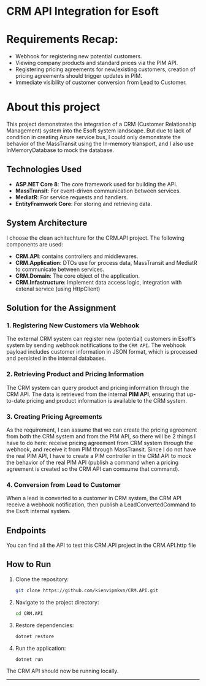 
# CRM API Integration for Esoft
# Requirements Recap:
- Webhook for registering new potential customers.
- Viewing company products and standard prices via the PIM API.
- Registering pricing agreements for new/existing customers, creation of pricing agreements should trigger updates in PIM.
- Immediate visibility of customer conversion from Lead to Customer.

# About this project
This project demonstrates the integration of a CRM (Customer Relationship Management) system into the Esoft system landscape. 
But due to lack of condition in creating Azure service bus, I could only demonstrate the behavior of the MassTransit using the In-memory transport, and I also use InMemoryDatabase to mock the database.

## Technologies Used
- **ASP.NET Core 8**: The core framework used for building the API.
- **MassTransit**: For event-driven communication between services.
- **MediatR**: For service requests and handlers.
- **EntityFramwork Core**: For storing and retrieving data.

## System Architecture
I choose the clean achitechture for the CRM.API project. The following components are used:
- **CRM.API**: contains controllers and middlewares.
- **CRM.Application**: DTOs use for process data, MassTransit and MediatR to communicate between services. 
- **CRM.Domain**: The core object of the application.
- **CRM.Infastructure**: Implement data access logic, integration with extenal service (using HttpClient)

## Solution for the Assignment 

### 1. Registering New Customers via Webhook
The external CRM system can register new (potential) customers in Esoft's system by sending webhook notifications to the `CRM API`. The webhook payload includes customer information in JSON format, which is processed and persisted in the internal databases.

### 2. Retrieving Product and Pricing Information
The CRM system can query product and pricing information through the CRM API. The data is retrieved from the internal **PIM API**, ensuring that up-to-date pricing and product information is available to the CRM system.

### 3. Creating Pricing Agreements
As the requirement, I can assume that we can create the pricing agreement from both the CRM system and from the PIM API, so there will be 2 things I have to do here: receive pricing agreement from CRM system through the webhook, and receive it from PIM through MassTransit.
Since I do not have the real PIM API, I have to create a PIM controller in the CRM API to mock the behavior of the real PIM API (publish a command when a pricing agreement is created so the CRM API can comsume that command).

### 4. Conversion from Lead to Customer
When a lead is converted to a customer in CRM system, the CRM API receive a webhook notification, then publish a LeadConvertedCommand to the Esoft internal system.

## Endpoints
You can find all the API to test this CRM.API project in the CRM.API.http file

## How to Run

1. Clone the repository:
   ```bash
   git clone https://github.com/kienvipmkvn/CRM.API.git
   ```

2. Navigate to the project directory:
   ```bash
   cd CRM.API
   ```

3. Restore dependencies:
   ```bash
   dotnet restore
   ```

4. Run the application:
   ```bash
   dotnet run
   ```

The CRM API should now be running locally.

---

